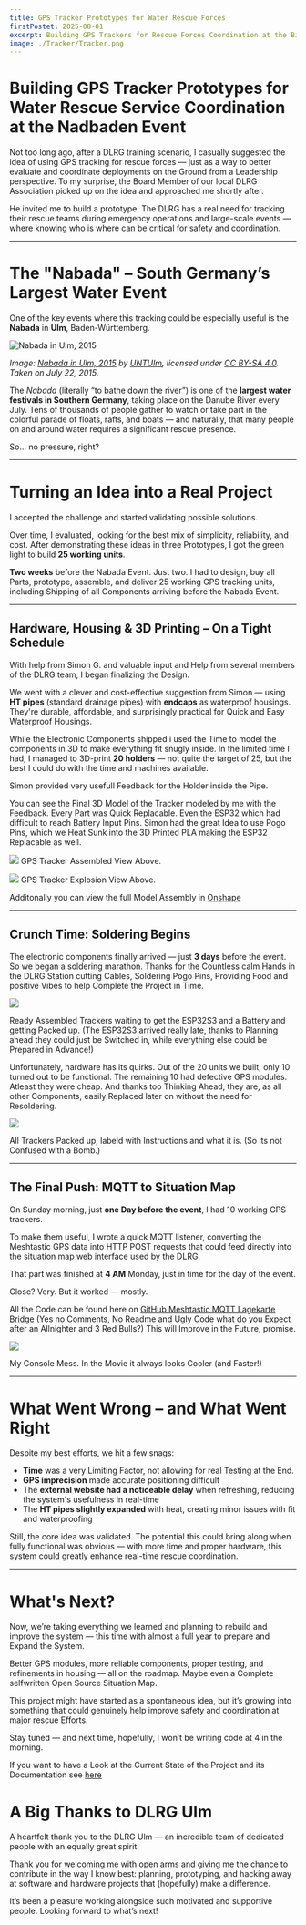 ```yaml
---
title: GPS Tracker Prototypes for Water Rescue Forces
firstPostet: 2025-08-01
excerpt: Building GPS Trackers for Rescue Forces Coordination at the Biggest Water Event under Time Pressure
image: ./Tracker/Tracker.png
---
```


# Building GPS Tracker Prototypes for Water Rescue Service Coordination at the Nadbaden Event

Not too long ago, after a DLRG training scenario, I casually suggested the idea of using GPS tracking for rescue forces — just as a way to better evaluate and coordinate deployments on the Ground from a Leadership perspective. To my surprise, the Board Member of our local DLRG Association picked up on the idea and approached me shortly after.

He invited me to build a prototype.
The DLRG has a real need for tracking their rescue teams during emergency operations and large-scale events — where knowing who is where can be critical for safety and coordination.

---

# The "Nabada" – South Germany’s Largest Water Event

One of the key events where this tracking could be especially useful is the **Nabada** in **Ulm**, Baden-Württemberg.

![Nabada in Ulm, 2015](/blog/Tracker/Nabada_Ulm.jpg)

*Image: [Nabada in Ulm, 2015](https://commons.wikimedia.org/wiki/File:Nabada_Ulm.jpg) by [UNTUlm](https://commons.wikimedia.org/wiki/User:UNTUlm), licensed under [CC BY-SA 4.0](https://creativecommons.org/licenses/by-sa/4.0/). Taken on July 22, 2015.*

The *Nabada* (literally “to bathe down the river”) is one of the **largest water festivals in Southern Germany**, taking place on the Danube River every July.
Tens of thousands of people gather to watch or take part in the colorful parade of floats, rafts, and boats — and naturally, that many people on and around water requires a significant rescue presence.

So... no pressure, right?

---

# Turning an Idea into a Real Project

I accepted the challenge and started validating possible solutions.

Over time, I evaluated, looking for the best mix of simplicity, reliability, and cost. After demonstrating these ideas in three Prototypes, I got the green light to build **25 working units**.

**Two weeks** before the Nabada Event. Just two. I had to design, buy all Parts, prototype, assemble, and deliver 25 working GPS tracking units, including Shipping of all Components arriving before the Nabada Event.

---

## Hardware, Housing & 3D Printing – On a Tight Schedule

With help from Simon G. and valuable input and Help from several members of the DLRG team, I began finalizing the Design.

We went with a clever and cost-effective suggestion from Simon — using **HT pipes** (standard drainage pipes) with **endcaps** as waterproof housings. They're durable, affordable, and surprisingly practical for Quick and Easy Waterproof Housings.

While the Electronic Components shipped i used the Time to model the components in 3D to make everything fit snugly inside.
In the limited time I had, I managed to 3D-print **20 holders** — not quite the target of 25, but the best I could do with the time and machines available.

Simon provided very usefull Feedback for the Holder inside the Pipe.

You can see the Final 3D Model of the Tracker modeled by me with the Feedback.
Every Part was Quick Replacable.
Even the ESP32 which had difficult to reach Battery Input Pins.
Simon had the great Idea to use Pogo Pins, which we Heat Sunk into the 3D Printed PLA making the ESP32 Replacable as well.

![](/blog/Tracker/Tracker.png)
GPS Tracker Assembled View Above.

![](/blog/Tracker/TrackerExplo.png)
GPS Tracker Explosion View Above.

Additonally you can view the full Model Assembly in [Onshape](https://cad.onshape.com/documents/a15bfd05fa26a9e1000c925a/w/808e858c985b51f6eea09444/e/bbb0cd3a7a603770d6593e9e?renderMode=0&uiState=6893a643792d2d6a8b5c493b)

---

## Crunch Time: Soldering Begins

The electronic components finally arrived — just **3 days** before the event.
So we began a soldering marathon. Thanks for the Countless calm Hands in the DLRG Station cutting Cables, Soldering Pogo Pins, Providing Food and positive Vibes to help Complete the Project in Time.

![](/blog/Tracker/AssembledTrackers.jpg)

Ready Assembled Trackers waiting to get the ESP32S3 and a Battery and getting Packed up.
(The ESP32S3 arrived really late, thanks to Planning ahead they could just be Switched in, while everything else could be Prepared in Advance!)


Unfortunately, hardware has its quirks.
Out of the 20 units we built, only 10 turned out to be functional. The remaining 10 had defective GPS modules. Atleast they were cheap. And thanks too Thinking Ahead, they are, as all other Components, easily Replaced later on without the need for Resoldering.

![](/blog/Tracker/FinishedTracker.jpg)

All Trackers Packed up, labeld with Instructions and what it is. (So its not Confused with a Bomb.)


---

## The Final Push: MQTT to Situation Map

On Sunday morning, just **one Day before the event**, I had 10 working GPS trackers.

To make them useful, I wrote a quick MQTT listener, converting the Meshtastic GPS data into HTTP POST requests that could feed directly into the situation map web interface used by the DLRG.

That part was finished at **4 AM** Monday, just in time for the day of the event.

Close? Very. But it worked — mostly.

All the Code can be found here on [GitHub Meshtastic MQTT Lagekarte Bridge](https://github.com/Genei180/msh-mqtt-lagekarte-bridge)
(Yes no Comments, No Readme and Ugly Code what do you Expect after an Allnighter and 3 Red Bulls?)
This will Improve in the Future, promise.

![](/blog/Tracker/ConsoleMess.jpg)

My Console Mess. In the Movie it always looks Cooler (and Faster!)

---

# What Went Wrong – and What Went Right

Despite my best efforts, we hit a few snags:

* **Time** was a very Limiting Factor, not allowing for real Testing at the End.
* **GPS imprecision** made accurate positioning difficult
* The **external website had a noticeable delay** when refreshing, reducing the system's usefulness in real-time
* The **HT pipes slightly expanded** with heat, creating minor issues with fit and waterproofing

Still, the core idea was validated.
The potential this could bring along when fully functional was obvious — with more time and proper hardware, this system could greatly enhance real-time rescue coordination.

---

# What's Next?

Now, we’re taking everything we learned and planning to rebuild and improve the system — this time with almost a full year to prepare and Expand the System.

Better GPS modules, more reliable components, proper testing, and refinements in housing — all on the roadmap.
Maybe even a Complete selfwritten Open Source Situation Map.

This project might have started as a spontaneous idea, but it’s growing into something that could genuinely help improve safety and coordination at major rescue Efforts.

Stay tuned — and next time, hopefully, I won’t be writing code at 4 in the morning.

If you want to have a Look at the Current State of the Project and its Documentation see [here](./../projects/DLRG-GPS-Tracker/Overview.md)


# A Big Thanks to DLRG Ulm

A heartfelt thank you to the DLRG Ulm — an incredible team of dedicated people with an equally great spirit.

Thank you for welcoming me with open arms and giving me the chance to contribute in the way I know best:
planning, prototyping, and hacking away at software and hardware projects that (hopefully) make a difference.

It’s been a pleasure working alongside such motivated and supportive people. Looking forward to what’s next!
